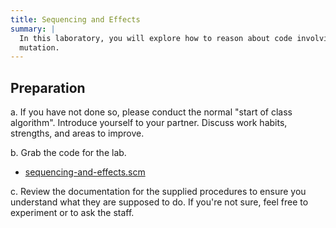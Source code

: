 ```yaml
---
title: Sequencing and Effects
summary: |
  In this laboratory, you will explore how to reason about code involving
  mutation.
---
```


## Preparation

a. If you have not done so, please conduct the normal "start of class
algorithm".  Introduce yourself to your partner.  Discuss work habits,
strengths, and areas to improve.

b. Grab the code for the lab.

* [sequencing-and-effects.scm](../code/labs/sequencing-and-effects.scm)

c. Review the documentation for the supplied procedures to
ensure you understand what they are supposed to do.  If you're
not sure, feel free to experiment or to ask the staff.